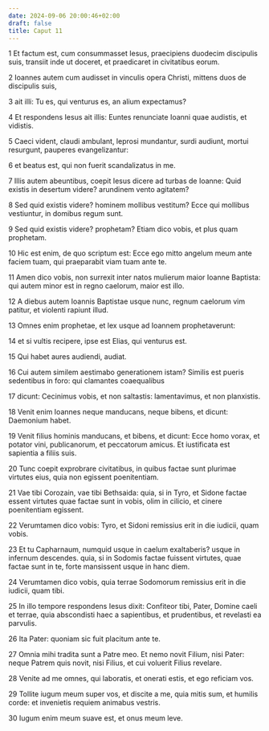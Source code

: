```yaml
---
date: 2024-09-06 20:00:46+02:00
draft: false
title: Caput 11
---
```





1 Et factum est, cum consummasset Iesus, praecipiens duodecim discipulis suis, transiit inde ut doceret, et praedicaret in civitatibus eorum.

2 Ioannes autem cum audisset in vinculis opera Christi, mittens duos de discipulis suis,

3 ait illi: Tu es, qui venturus es, an alium expectamus?

4 Et respondens Iesus ait illis: Euntes renunciate Ioanni quae audistis, et vidistis.

5 Caeci vident, claudi ambulant, leprosi mundantur, surdi audiunt, mortui resurgunt, pauperes evangelizantur:

6 et beatus est, qui non fuerit scandalizatus in me.

7 Illis autem abeuntibus, coepit Iesus dicere ad turbas de Ioanne: Quid existis in desertum videre? arundinem vento agitatem?

8 Sed quid existis videre? hominem mollibus vestitum? Ecce qui mollibus vestiuntur, in domibus regum sunt.

9 Sed quid existis videre? prophetam? Etiam dico vobis, et plus quam prophetam.

10 Hic est enim, de quo scriptum est: Ecce ego mitto angelum meum ante faciem tuam, qui praeparabit viam tuam ante te.

11 Amen dico vobis, non surrexit inter natos mulierum maior Ioanne Baptista: qui autem minor est in regno caelorum, maior est illo.

12 A diebus autem Ioannis Baptistae usque nunc, regnum caelorum vim patitur, et violenti rapiunt illud.

13 Omnes enim prophetae, et lex usque ad Ioannem prophetaverunt:

14 et si vultis recipere, ipse est Elias, qui venturus est.

15 Qui habet aures audiendi, audiat.

16 Cui autem similem aestimabo generationem istam? Similis est pueris sedentibus in foro: qui clamantes coaequalibus

17 dicunt: Cecinimus vobis, et non saltastis: lamentavimus, et non planxistis.

18 Venit enim Ioannes neque manducans, neque bibens, et dicunt: Daemonium habet.

19 Venit filius hominis manducans, et bibens, et dicunt: Ecce homo vorax, et potator vini, publicanorum, et peccatorum amicus. Et iustificata est sapientia a filiis suis.

20 Tunc coepit exprobrare civitatibus, in quibus factae sunt plurimae virtutes eius, quia non egissent poenitentiam.

21 Vae tibi Corozain, vae tibi Bethsaida: quia, si in Tyro, et Sidone factae essent virtutes quae factae sunt in vobis, olim in cilicio, et cinere poenitentiam egissent.

22 Verumtamen dico vobis: Tyro, et Sidoni remissius erit in die iudicii, quam vobis.

23 Et tu Capharnaum, numquid usque in caelum exaltaberis? usque in infernum descendes. quia, si in Sodomis factae fuissent virtutes, quae factae sunt in te, forte mansissent usque in hanc diem.

24 Verumtamen dico vobis, quia terrae Sodomorum remissius erit in die iudicii, quam tibi.

25 In illo tempore respondens Iesus dixit: Confiteor tibi, Pater, Domine caeli et terrae, quia abscondisti haec a sapientibus, et prudentibus, et revelasti ea parvulis.

26 Ita Pater: quoniam sic fuit placitum ante te.

27 Omnia mihi tradita sunt a Patre meo. Et nemo novit Filium, nisi Pater: neque Patrem quis novit, nisi Filius, et cui voluerit Filius revelare.

28 Venite ad me omnes, qui laboratis, et onerati estis, et ego reficiam vos.

29 Tollite iugum meum super vos, et discite a me, quia mitis sum, et humilis corde: et invenietis requiem animabus vestris.

30 Iugum enim meum suave est, et onus meum leve.

